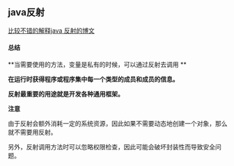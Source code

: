## java反射

[比较不错的解释java 反射的博文](https://www.sczyh30.com/posts/Java/java-reflection-1/)

#### 总结

**当需要使用的方法，变量是私有的时候，可以通过反射去调用 **

**在运行时获得程序或程序集中每一个类型的成员和成员的信息。**

**反射最重要的用途就是开发各种通用框架。**

**注意**

由于反射会额外消耗一定的系统资源，因此如果不需要动态地创建一个对象，那么就不需要用反射。

另外，反射调用方法时可以忽略权限检查，因此可能会破坏封装性而导致安全问题。